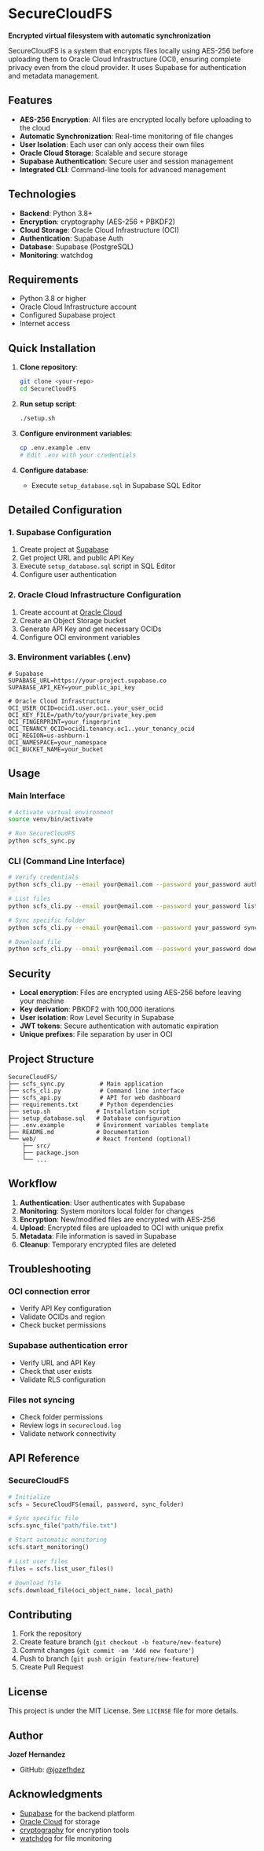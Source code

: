 # SecureCloudFS

**Encrypted virtual filesystem with automatic synchronization**

SecureCloudFS is a system that encrypts files locally using AES-256 before uploading them to Oracle Cloud Infrastructure (OCI), ensuring complete privacy even from the cloud provider. It uses Supabase for authentication and metadata management.

## Features

- **AES-256 Encryption**: All files are encrypted locally before uploading to the cloud
- **Automatic Synchronization**: Real-time monitoring of file changes
- **User Isolation**: Each user can only access their own files
- **Oracle Cloud Storage**: Scalable and secure storage
- **Supabase Authentication**: Secure user and session management
- **Integrated CLI**: Command-line tools for advanced management

## Technologies

- **Backend**: Python 3.8+
- **Encryption**: cryptography (AES-256 + PBKDF2)
- **Cloud Storage**: Oracle Cloud Infrastructure (OCI)
- **Authentication**: Supabase Auth
- **Database**: Supabase (PostgreSQL)
- **Monitoring**: watchdog

## Requirements

- Python 3.8 or higher
- Oracle Cloud Infrastructure account
- Configured Supabase project
- Internet access

## Quick Installation

1. **Clone repository**:
   ```bash
   git clone <your-repo>
   cd SecureCloudFS
   ```

2. **Run setup script**:
   ```bash
   ./setup.sh
   ```

3. **Configure environment variables**:
   ```bash
   cp .env.example .env
   # Edit .env with your credentials
   ```

4. **Configure database**:
   - Execute `setup_database.sql` in Supabase SQL Editor

## Detailed Configuration

### 1. Supabase Configuration

1. Create project at [Supabase](https://supabase.com)
2. Get project URL and public API Key
3. Execute `setup_database.sql` script in SQL Editor
4. Configure user authentication

### 2. Oracle Cloud Infrastructure Configuration

1. Create account at [Oracle Cloud](https://cloud.oracle.com)
2. Create an Object Storage bucket
3. Generate API Key and get necessary OCIDs
4. Configure OCI environment variables

### 3. Environment variables (.env)

```env
# Supabase
SUPABASE_URL=https://your-project.supabase.co
SUPABASE_API_KEY=your_public_api_key

# Oracle Cloud Infrastructure
OCI_USER_OCID=ocid1.user.oc1..your_user_ocid
OCI_KEY_FILE=/path/to/your/private_key.pem
OCI_FINGERPRINT=your_fingerprint
OCI_TENANCY_OCID=ocid1.tenancy.oc1..your_tenancy_ocid
OCI_REGION=us-ashburn-1
OCI_NAMESPACE=your_namespace
OCI_BUCKET_NAME=your_bucket
```

## Usage

### Main Interface

```bash
# Activate virtual environment
source venv/bin/activate

# Run SecureCloudFS
python scfs_sync.py
```

### CLI (Command Line Interface)

```bash
# Verify credentials
python scfs_cli.py --email your@email.com --password your_password auth

# List files
python scfs_cli.py --email your@email.com --password your_password list

# Sync specific folder
python scfs_cli.py --email your@email.com --password your_password sync /path/folder

# Download file
python scfs_cli.py --email your@email.com --password your_password download file.txt ./download/
```

## Security

- **Local encryption**: Files are encrypted using AES-256 before leaving your machine
- **Key derivation**: PBKDF2 with 100,000 iterations
- **User isolation**: Row Level Security in Supabase
- **JWT tokens**: Secure authentication with automatic expiration
- **Unique prefixes**: File separation by user in OCI

## Project Structure

```
SecureCloudFS/
├── scfs_sync.py          # Main application
├── scfs_cli.py           # Command line interface
├── scfs_api.py           # API for web dashboard
├── requirements.txt      # Python dependencies
├── setup.sh             # Installation script
├── setup_database.sql   # Database configuration
├── .env.example         # Environment variables template
├── README.md            # Documentation
└── web/                 # React frontend (optional)
    ├── src/
    ├── package.json
    └── ...
```

## Workflow

1. **Authentication**: User authenticates with Supabase
2. **Monitoring**: System monitors local folder for changes
3. **Encryption**: New/modified files are encrypted with AES-256
4. **Upload**: Encrypted files are uploaded to OCI with unique prefix
5. **Metadata**: File information is saved in Supabase
6. **Cleanup**: Temporary encrypted files are deleted

## Troubleshooting

### OCI connection error
- Verify API Key configuration
- Validate OCIDs and region
- Check bucket permissions

### Supabase authentication error
- Verify URL and API Key
- Check that user exists
- Validate RLS configuration

### Files not syncing
- Check folder permissions
- Review logs in `securecloud.log`
- Validate network connectivity

## API Reference

### SecureCloudFS

```python
# Initialize
scfs = SecureCloudFS(email, password, sync_folder)

# Sync specific file
scfs.sync_file("path/file.txt")

# Start automatic monitoring
scfs.start_monitoring()

# List user files
files = scfs.list_user_files()

# Download file
scfs.download_file(oci_object_name, local_path)
```

## Contributing

1. Fork the repository
2. Create feature branch (`git checkout -b feature/new-feature`)
3. Commit changes (`git commit -am 'Add new feature'`)
4. Push to branch (`git push origin feature/new-feature`)
5. Create Pull Request

## License

This project is under the MIT License. See `LICENSE` file for more details.

## Author

**Jozef Hernandez**
- GitHub: [@jozefhdez](https://github.com/jozefhdez)

## Acknowledgments

- [Supabase](https://supabase.com) for the backend platform
- [Oracle Cloud](https://cloud.oracle.com) for storage
- [cryptography](https://cryptography.io) for encryption tools
- [watchdog](https://github.com/gorakhargosh/watchdog) for file monitoring